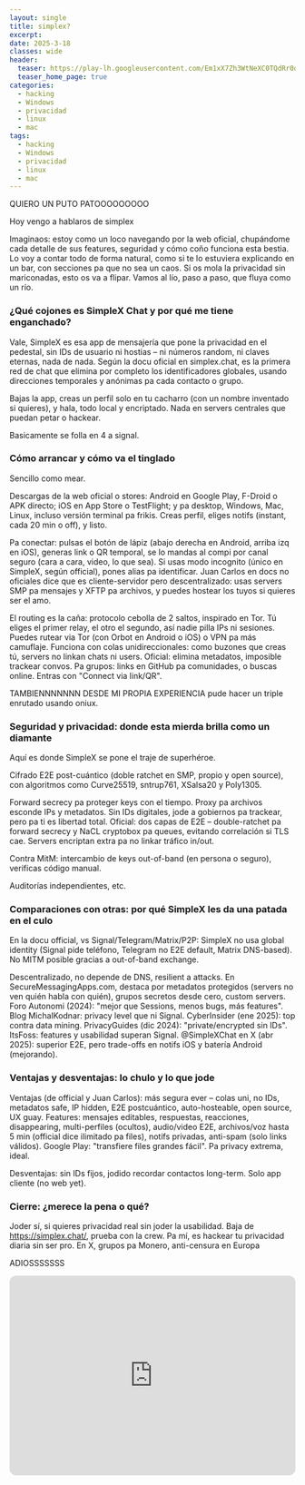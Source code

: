 ```yaml
---
layout: single
title: simplex?
excerpt:
date: 2025-3-18
classes: wide
header:
  teaser: https://play-lh.googleusercontent.com/Em1xX7Zh3WtNeXC0TQdRr0oSE_2gMxainzWzqp_ec-Bair5XVIQ23GTRTDIe35aRog
  teaser_home_page: true
categories:
  - hacking
  - Windows
  - privacidad
  - linux
  - mac
tags:
  - hacking
  - Windows
  - privacidad
  - linux
  - mac
---
```


 QUIERO UN PUTO PATOOOOOOOOO 

Hoy vengo a hablaros de simplex

Imaginaos: estoy como un loco navegando por la web oficial, chupándome cada detalle de sus features, seguridad y cómo coño funciona esta bestia. Lo voy a contar todo de forma natural, como si te lo estuviera explicando en un bar, con secciones pa que no sea un caos. Si os mola la privacidad sin mariconadas, esto os va a flipar. Vamos al lío, paso a paso, que fluya como un río.

### ¿Qué cojones es SimpleX Chat y por qué me tiene enganchado?
Vale, SimpleX es esa app de mensajería que pone la privacidad en el pedestal, sin IDs de usuario ni hostias – ni números random, ni claves eternas, nada de nada. Según la docu oficial en simplex.chat, es la primera red de chat que elimina por completo los identificadores globales, usando direcciones temporales y anónimas pa cada contacto o grupo. 

Bajas la app, creas un perfil solo en tu cacharro (con un nombre inventado si quieres), y hala, todo local y encriptado. Nada en servers centrales que puedan petar o hackear.

Basicamente se folla en 4 a signal.

### Cómo arrancar y cómo va el tinglado
Sencillo como mear. 

Descargas de la web oficial o stores: Android en Google Play, F-Droid o APK directo; iOS en App Store o TestFlight; y pa desktop, Windows, Mac, Linux, incluso versión terminal pa frikis. Creas perfil, eliges notifs (instant, cada 20 min o off), y listo. 

Pa conectar: pulsas el botón de lápiz (abajo derecha en Android, arriba izq en iOS), generas link o QR temporal, se lo mandas al compi por canal seguro (cara a cara, video, lo que sea). Si usas modo incognito (único en SimpleX, según official), pones alias pa identificar. Juan Carlos en docs no oficiales dice que es cliente-servidor pero descentralizado: usas servers SMP pa mensajes y XFTP pa archivos, y puedes hostear los tuyos si quieres ser el amo.

El routing es la caña: protocolo cebolla de 2 saltos, inspirado en Tor. Tú eliges el primer relay, el otro el segundo, así nadie pilla IPs ni sesiones. Puedes rutear via Tor (con Orbot en Android o iOS) o VPN pa más camuflaje. Funciona con colas unidireccionales: como buzones que creas tú, servers no linkan chats ni users. Oficial: elimina metadatos, imposible trackear convos. Pa grupos: links en GitHub pa comunidades, o buscas online. Entras con "Connect via link/QR". 

TAMBIENNNNNNN DESDE MI PROPIA EXPERIENCIA pude hacer un triple enrutado usando oniux.

### Seguridad y privacidad: donde esta mierda brilla como un diamante
Aquí es donde SimpleX se pone el traje de superhéroe. 

Cifrado E2E post-cuántico (doble ratchet en SMP, propio y open source), con algoritmos como Curve25519, sntrup761, XSalsa20 y Poly1305. 

Forward secrecy pa proteger keys con el tiempo. Proxy pa archivos esconde IPs y metadatos. Sin IDs digitales, jode a gobiernos pa trackear, pero pa ti es libertad total. Oficial: dos capas de E2E – double-ratchet pa forward secrecy y NaCL cryptobox pa queues, evitando correlación si TLS cae. Servers encriptan extra pa no linkar tráfico in/out.

Contra MitM: intercambio de keys out-of-band (en persona o seguro), verificas código manual. 

Auditorías independientes, etc.

### Comparaciones con otras: por qué SimpleX les da una patada en el culo
En la docu official, vs Signal/Telegram/Matrix/P2P: SimpleX no usa global identity (Signal pide teléfono, Telegram no E2E default, Matrix DNS-based). No MITM posible gracias a out-of-band exchange. 

Descentralizado, no depende de DNS, resilient a attacks. En SecureMessagingApps.com, destaca por metadatos protegidos (servers no ven quién habla con quién), grupos secretos desde cero, custom servers. Foro Autonomi (2024): "mejor que Sessions, menos bugs, más features". Blog MichalKodnar: privacy level que ni Signal. CyberInsider (ene 2025): top contra data mining. PrivacyGuides (dic 2024): "private/encrypted sin IDs". ItsFoss: features y usabilidad superan Signal. @SimpleXChat en X (abr 2025): superior E2E, pero trade-offs en notifs iOS y batería Android (mejorando).

### Ventajas y desventajas: lo chulo y lo que jode
Ventajas (de official y Juan Carlos): más segura ever – colas uni, no IDs, metadatos safe, IP hidden, E2E postcuántico, auto-hosteable, open source, UX guay. Features: mensajes editables, respuestas, reacciones, disappearing, multi-perfiles (ocultos), audio/video E2E, archivos/voz hasta 5 min (official dice ilimitado pa files), notifs privadas, anti-spam (solo links válidos). Google Play: "transfiere files grandes fácil". Pa privacy extrema, ideal.

Desventajas: sin IDs fijos, jodido recordar contactos long-term. Solo app cliente (no web yet). 

### Cierre: ¿merece la pena o qué?
Joder sí, si quieres privacidad real sin joder la usabilidad. Baja de https://simplex.chat/, prueba con la crew. Pa mí, es hackear tu privacidad diaria sin ser pro. En X, grupos pa Monero, anti-censura en Europa 

ADIOSSSSSSS

<iframe data-testid="embed-iframe" style="border-radius:12px" src="https://open.spotify.com/embed/track/4fbgwuvmb3sZid5qHrLxhb?utm_source=generator&theme=0" width="100%" height="352" frameBorder="0" allowfullscreen="" allow="autoplay; clipboard-write; encrypted-media; fullscreen; picture-in-picture" loading="lazy"></iframe>
